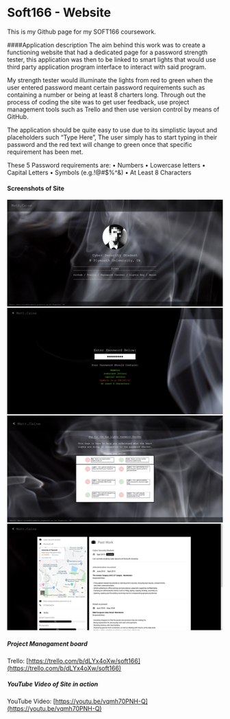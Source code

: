 # Soft166 - Website
This is my Github page for my SOFT166 coursework.

####Application description
The aim behind this work was to create a functioning website that had a dedicated page for a password strength tester, this application was then to be linked to smart lights that would use third party application program interface to interact with said program. 

My strength tester would illuminate the lights from red to green when the user entered password meant certain password requirements such as containing a number or being at least 8 charters long. Through out the process of coding the site was to get user feedback, use project management tools such as Trello and then use version control by means of GitHub.

The application should be quite easy to use due to its simplistic layout and placeholders such “Type Here”, The user simply has to start typing in their password and the red text will change to green once that specific requirement has been met. 

These 5 Password requirements are:
•	Numbers
•	Lowercase letters
•	Capital Letters
•	Symbols (e.g.!@#\$%\^&)
•	At Least 8 Characters


#### Screenshots of Site

![alt text](https://github.com/Matt-Caine/Soft166/blob/Matt-Caine-V7/Screenshots/Index.png "Index Page")
![alt text](https://github.com/Matt-Caine/Soft166/blob/Matt-Caine-V7/Screenshots/PasswordPage.png "Password Page")
![alt text](https://github.com/Matt-Caine/Soft166/blob/Matt-Caine-V7/Screenshots/KeyPage.png "Lights Key Page")
![alt text](https://github.com/Matt-Caine/Soft166/blob/Matt-Caine-V7/Screenshots/Aboutpage.png "About Page")

##### Project Managament board
Trello: [https://trello.com/b/dLYx4oXw/soft166](https://trello.com/b/dLYx4oXw/soft166)

##### YouTube Video of Site in action
YouTube Video: [https://youtu.be/vqmh70PNH-Q](https://youtu.be/vqmh70PNH-Q)

